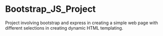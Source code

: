 # Bootstrap_JS_Project
Project involving bootstrap and express in creating a simple web page with different selections in creating dynamic HTML templating. 
